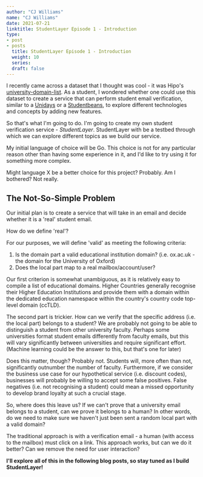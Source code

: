 ```yaml
---
author: "CJ Williams"
name: "CJ Williams"
date: 2021-07-21
linktitle: StudentLayer Episode 1 - Introduction
type:
- post
- posts
  title: StudentLayer Episode 1 - Introduction
  weight: 10
  series:
  draft: false
---
```


I recently came across a dataset that I thought was cool - it was Hipo's
[university-domain-list](https://github.com/Hipo/university-domains-list). As a student, I wondered whether one could
use this dataset to create a service that can perform student email verification, similar to a [Unidays](https://myunidays.com) or a
[Studentbeans](https://studentbeans.com), to explore different technologies and concepts by adding new features.

So that's what I'm going to do. I'm going to create my own student verification service - *StudentLayer*. StudentLayer with be a testbed through which we can explore different topics as we build our service.

My initial language of choice will be Go. This choice is not for any particular reason other than having some experience in it, and I'd
like to try using it for something more complex.

Might language X be a better choice for this project? Probably. Am I bothered? Not really.

## The Not-So-Simple Problem

Our initial plan is to create a service that will take in an email and decide whether it is a 'real' student email.

How do we define 'real'?

For our purposes, we will define 'valid' as meeting the following criteria:
1. Is the domain part a valid educational institution domain? (i.e. ox.ac.uk - the domain for the University of Oxford)
2. Does the local part map to a real mailbox/account/user?

Our first criterion is somewhat unambiguous, as it is relatively easy to compile a list of educational domains. Higher
Countries generally recognise their Higher Education Institutions and provide them with a domain within the dedicated education namespace within the country's country code top-level domain (ccTLD).

The second part is trickier. How can we verify that the specific address (i.e. the local part) belongs to a student? We are probably not going to be able to distinguish a student from other university faculty. Perhaps some
universities format student emails differently from faculty emails, but this will vary significantly between universities and require significant effort.
(Machine learning could be the answer to this, but that's one for later)

Does this matter, though? Probably not. Students will, more often than not, significantly outnumber the number of faculty.
Furthermore, if we consider the business use case for our hypothetical service (i.e. discount codes), businesses will
probably be willing to accept some false positives. False negatives (i.e. not recognising a student) could mean a missed
opportunity to develop brand loyalty at such a crucial stage.

So, where does this leave us? If we can't prove that a university email belongs to a student, can we prove it belongs
to a human? In other words, do we need to make sure we haven't just been sent a random local part with a valid domain?

The traditional approach is with a verification email - a human (with access to the mailbox) must click on a link. This approach
works, but can we do it better? Can we remove the need for user interaction?

**I'll explore all of this in the following blog posts, so stay tuned as I build StudentLayer!**
